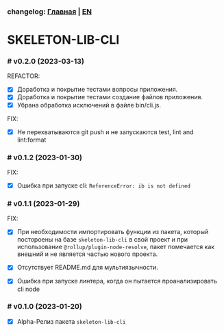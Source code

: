 ### changelog: [Главная](./../README.md) | [EN](./CHANGELOG-EN.md)

# SKELETON-LIB-CLI

### # v0.2.0 (2023-03-13)

REFACTOR:

- [x] Доработка и покрытие тестами вопросы приложения.
- [x] Доработка и покрытие тестами создание файлов приложения.
- [x] Убрана обработка исключений в файле bin/cli.js.

FIX:

- [x] Не перехватываются git push и не запускаются test, lint and lint:format

### # v0.1.2 (2023-01-30)

FIX:

- [x] Ошибка при запуске cli: `ReferenceError: ib is not defined`

### # v0.1.1 (2023-01-29)

FIX:

- [x] При необходимости импортировать функции из пакета, который постороены на базе `skeleton-lib-cli` в свой проект и при использование `@rollup/plugin-node-resolve`, пакет помечается как внешний и не является частью нового проекта.

- [x] Отсутствует README.md для мультиязычности.

- [x] Ошибка при запуске линтера, когда он пытается проанализировать cli node

### # v0.1.0 (2023-01-20)

- [x] Alpha-Релиз пакета `skeleton-lib-cli`
